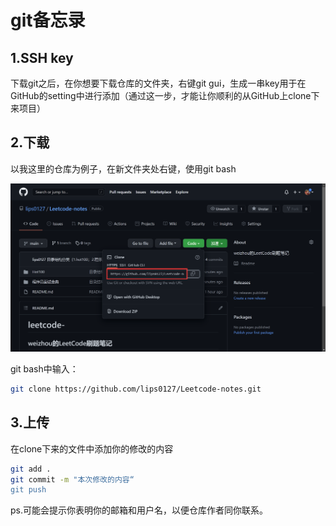 # git备忘录

## 1.SSH key

下载git之后，在你想要下载仓库的文件夹，右键git gui，生成一串key用于在GitHub的setting中进行添加（通过这一步，才能让你顺利的从GitHub上clone下来项目）

## 2.下载

以我这里的仓库为例子，在新文件夹处右键，使用git bash

![image-20211117013239267](git%E6%89%8B%E5%86%8C.assets/image-20211117013239267.png)

git bash中输入：

```bash
git clone https://github.com/lips0127/Leetcode-notes.git
```

## 3.上传

在clone下来的文件中添加你的修改的内容

```bash
git add .
git commit -m "本次修改的内容“
git push
```

ps.可能会提示你表明你的邮箱和用户名，以便仓库作者同你联系。